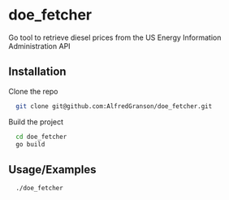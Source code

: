 
# doe_fetcher

Go tool to retrieve diesel prices from the US Energy Information Administration API


## Installation

Clone the repo

```bash
  git clone git@github.com:AlfredGranson/doe_fetcher.git
```
Build the project
```bash
  cd doe_fetcher
  go build
```
## Usage/Examples

```bash
  ./doe_fetcher
``` 